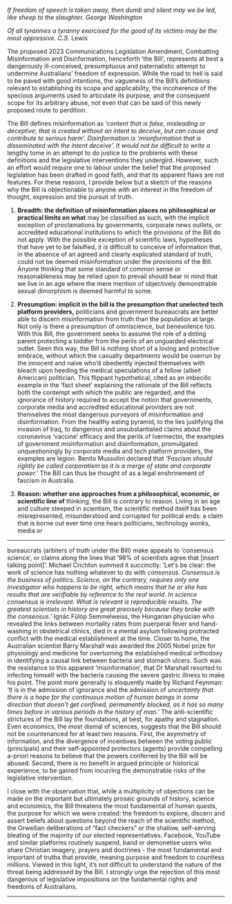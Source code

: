 _If freedom of speech is taken away, then dumb and silent may we be led, like sheep to the_
_slaughter. George Washington_

_Of all tyrannies a tyranny exercised for the good of its victims may be the most oppressive. C.S._
Lewis

The proposed 2023 Communications Legislation Amendment, Combatting Misinformation and
Disinformation, henceforth ‘the Bill’, represents at best a dangerously ill-conceived, presumptuous
and paternalistic attempt to undermine Australians’ freedom of expression. While the road to hell
is said to be paved with good intentions, the vagueness of the Bill’s definitions relevant to
establishing its scope and applicability, the incoherence of the specious arguments used to
articulate its purpose, and the consequent scope for its arbitrary abuse, not even that can be said
of this newly proposed route to perdition.

The Bill defines misinformation as _‘content that is false, misleading or deceptive, that is created_
_without an intent to deceive, but can cause and contribute to serious harm’. Disinformation is_
_‘misinformation that is disseminated with the intent deceive’. It would not be difficult to write a_
lengthy tome in an attempt to do justice to the problems with these definitions and the legislative
interventions they undergird. However, such an effort would require one to labour under the belief
that the proposed legislation has been drafted in good faith, and that its apparent flaws are not
features. For these reasons, I provide below but a sketch of the reasons why the Bill is
objectionable to anyone with an interest in the freedom of thought, expression and the pursuit of
truth.

1. **Breadth: the definition of misinformation places no philosophical or practical limits on what**
may  be classified as such, with the implicit exception of proclamations by governments,
corporate news outlets, or accredited educational institutions to which the provisions of the
Bill do not apply. With the possible exception of scientific laws, hypotheses that have yet to be
falsified, it is difficult to conceive of information that, in the absence of an agreed and clearly
explicated standard of truth, could not be deemed misinformation under the provisions of the
Bill. Anyone thinking that some standard of common sense or reasonableness may be relied
upon to prevail should bear in mind that we live in an age where the mere mention of
objectively demonstrable sexual dimorphism is deemed harmful to some.

2. **Presumption: implicit in the bill is the presumption that unelected tech platform providers,**
politicians and government bureaucrats are better able to discern misinformation from truth
than the population at large. Not only is there a presumption of omniscience, but benevolence
too. With this Bill, the government seeks to assume the role of a doting parent protecting a
toddler from the perils of an unguarded electrical outlet. Seen this way, the Bill is nothing short
of a loving and protective embrace, without which the casualty departments would be overrun
by the innocent and naive who’d obediently injected themselves with bleach upon heeding
the medical speculations of a fellow (albeit American) politician. This flippant hypothetical,
cited as an imbecilic example in the ‘fact sheet’ explaining the rationale of the Bill reflects both
the contempt with which the public are regarded, and the ignorance of history required to
accept the notion that governments, corporate media and accredited educational providers
are not themselves the most dangerous purveyors of misinformation and disinformation. From
the healthy eating pyramid, to the lies justifying the invasion of Iraq, to dangerous and
unsubstantiated claims about the coronavirus ‘vaccine’ efficacy and the perils of Ivermectin,
the examples of government misinformation and disinformation, promulgated unquestioningly
by corporate media and tech platform providers, the examples are legion. Benito Mussolini
declared that _‘Fascism should rightly be called corporatism as it is a merge of state and_
_corporate power.’_ The Bill can thus be thought of as a legal enshrinement of fascism in
Australia.

3. **Reason: whether one approaches from a philosophical, economic, or scientific line of**
thinking, the Bill is contrary to reason. Living in an age and culture steeped in scientism, the
scientific method itself has been misrepresented, misunderstood and corrupted for political
ends: a claim that is borne out ever time one hears politicians, technology wonks, media or


-----

bureaucrats (arbiters of truth under the Bill) make appeals to ‘consensus science’, or claims
along the lines that ’98% of scientists agree that [insert talking point]’. Michael Crichton
summed it succinctly: ‘Let's be clear: the work of science has nothing whatever to do with
_consensus. Consensus is the business of politics. Science, on the contrary, requires only one_
_investigator who happens to be right, which means that he or she has results that are verifiable_
_by reference to the real world. In science consensus is irrelevant. What is relevant is_
_reproducible results. The greatest scientists in history are great precisely because they broke_
_with the consensus.’_ Ignác Fülöp Semmelweiss, the Hungarian physician who revealed the
links between mortality rates from puerperal fever and hand-washing in obstetrical clinics,
died in a mental asylum following protracted conflict with the medical establishment at the
time. Closer to home, the Australian scientist Barry Marshall was awarded the 2005 Nobel
prize for physiology and medicine for overturning the established medical orthodoxy in
identifying a causal link between bacteria and stomach ulcers. Such was the resistance to this
apparent ‘misinformation’, that Dr Marshall resorted to infecting himself with the bacteria
causing the severe gastric illness to make his point. The point more generally is eloquently
made by Richard Feynman: ‘It is in the admission of ignorance and the admission of
_uncertainty that there is a hope for the continuous motion of human beings in some direction_
_that doesn't get confined, permanently blocked, as it has so many times before in various_
_periods in the history of man.’_ The anti-scientific strictures of the Bill lay the foundations, at
best, for apathy and stagnation. Even economics, the most dismal of sciences, suggests that
the Bill should not be countenanced for at least two reasons. First, the asymmetry of
information, and the divergence of incentives between the voting public (principals) and their
self-appointed protectors (agents) provide compelling a-priori reasons to believe that the
powers conferred by the Bill will be abused. Second, there is no benefit in argued principle or
historical experience, to be gained from incurring the demonstrable risks of the legislative
intervention.

I close with the observation that, while a multiplicity of objections can be made on the important
but ultimately prosaic grounds of history, science and economics, the Bill threatens the most
fundamental of human quests, the purpose for which we were created: the freedom to explore,
discern and assert beliefs about questions beyond the reach of the scientific method, the
Orwellian deliberations of “fact checkers” or the shallow, self-serving bleating of the majority of
our elected representatives. Facebook, YouTube and similar platforms routinely suspend, band or
demonetise users who share Christian imagery, prayers and doctrines - the most fundamental and
important of truths that provide, meaning purpose and freedom to countless millions. Viewed in
this light, it’s not difficult to understand the nature of the threat being addressed by the Bill. I
strongly urge the rejection of this most dangerous of legislative impositions on the fundamental
rights and freedoms of Australians.


-----


